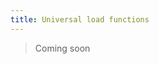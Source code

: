```yaml
---
title: Universal load functions
---
```


> Coming soon

<!--
이전 두 연습에서는 `+page.server.js` 및 `+layout.server.js` 파일을 사용하여 서버에서 데이터를 로드했습니다. 이는 데이터베이스에서 직접 데이터를 가져오거나 쿠키를 읽는 것과 같은 작업을 수행해야 하는 경우 매우 편리합니다.

때때로 클라이언트 측 탐색을 수행할 때 서버에서 데이터를 로드하는 것이 이치에 맞지 않습니다. 예를 들어:

- 외부 API에서 데이터를 로드하고 있습니다.
- 사용 가능한 경우 메모리 내 데이터를 사용하려는 경우
- 팝인을 피하기 위해 이미지가 미리 로드될 때까지 탐색을 지연시키려는 경우
- 컴포넌트 또는 스토어와 같이 직렬화할 (SvelteKit은 [devalue](https://github.com/Rich-Harris/devalue)를 사용하여 서버 데이터를 JSON으로 변환합니다.) 수 없는 `로드`에서 무언가를 반환해야 합니다.

이 예에서는 `src/routes/+page.server.js` 및 `src/routes/item/[id]/+page.server.js`의 외부 API에서 데이터를 로드하고 있습니다. 즉, 한 페이지에서 다른 페이지로 이동할 때마다 서버에 요청을 하고 서버에서 API에 요청을 합니다. 이는 요청 속도를 늦추고 서버의 부하를 증가시키는 불필요한 우회입니다.

중개자를 잘라내자: 두 `+page.server.js` 파일의 이름을 모두 `+page.js`로 바꾸십시오.

이제 '로드' 기능은 서버 측 렌더링 중에 서버에서 실행되지만 후속 클라이언트 측 탐색을 위해 브라우저에서 실행됩니다. 대신 서버가 필요한 것(데이터베이스, 쿠키, 개인 환경 변수 등)에 더 이상 액세스할 수 없지만 이 경우에는 필요하지 않습니다. [문서](https://kit.svelte.dev/docs/load#shared-vs-server)를 읽고 서버 `로드` 기능과 범용 `로드` 기능 간의 차이점에 대해 자세히 알아보세요.
-->
